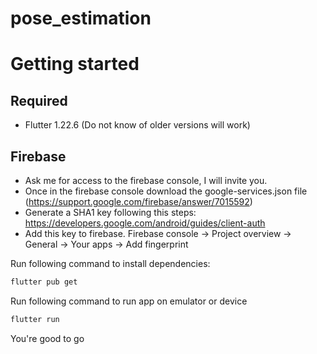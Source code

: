 # pose_estimation

# Getting started

## Required
- Flutter 1.22.6 (Do not know of older versions will work)

## Firebase
-   Ask me for access to the firebase console, I will invite you.
-   Once in the firebase console download the google-services.json file (https://support.google.com/firebase/answer/7015592)
-   Generate a SHA1 key following this steps: https://developers.google.com/android/guides/client-auth
-   Add this key to firebase. Firebase console -> Project overview -> General -> Your apps ->  Add fingerprint

Run following command to install dependencies:
```bash
flutter pub get
```

Run following command to run app on emulator or device
```bash
flutter run
```

You're good to go
